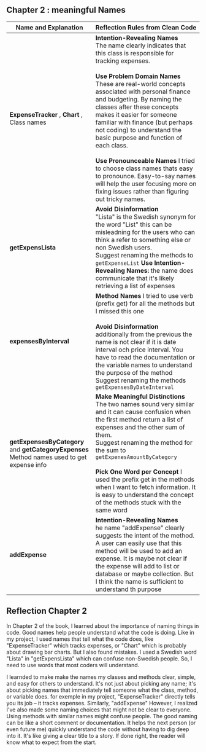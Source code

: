 ## Chapter 2 : meaningful Names 


| Name and Explanation                    | Reflection Rules from Clean Code                    |
|-----------------------------------------|------------------------------------------------------|
| **ExpenseTracker**  , **Chart** , <br> Class names                    | **Intention-Revealing Names**<br>The name clearly indicates that this class is responsible for tracking expenses.<br> <br>**Use Problem Domain Names** <br>  These are real-world concepts associated with personal finance and budgeting. By naming the classes after these concepts makes it easier for someone familiar with finance (but perhaps not coding) to understand the basic purpose and function of each class. <br> <br> **Use Pronounceable Names** I tried to choose class names thats easy to pronounce. Easy-to-say names will help the user focusing more on fixing issues rather than figuring out tricky names.             |                                        
| **getExpensLista** | **Avoid Disinformation**<br>"Lista" is the Swedish synonym for the word "List" this can be misleadning for the users who can think a refer to something else or non Swedish users.<br> Suggest renaming the methods to `getExpenseList`  **Use Intention-Revealing Names:** the name does communicate that it's likely retrieving a list of expenses  |                              
| **expensesByInterval**                    | **Method Names** I tried to use verb (prefix get) for all the methods but I missed this one <br> <br> **Avoid Disinformation** <br> additionally from the previous the name is not clear if it is date interval och price interval. You have to read the documentation or the variable names to understand the purpose of the method Suggest renaming the methods `getExpensesByDateInterval`     | 
| **getExpensesByCategory** and  **getCategoryExpenses**  Method names used to get expense info                                    |   **Make Meaningful Distinctions**<br>   The two names sound very similar and it can cause confusion when the first method return a list of expenses and the other sum of them.<br> Suggest renaming the method for the sum to   `getExpenesAmountByCategory`<br> <br> **Pick One Word per Concept** I used the prefix get in the methods when I want to fetch information. It is easy to understand the concept of the methods stuck with the same word         |
| **addExpense**    | **Intention-Revealing Names**<br> he name "addExpense" clearly suggests the intent of the method. A user can easily use that this method will be used to add an expense. It is maybe not clear if the expense will add to list or database or maybe collection. But I think the name is sufficient to understand th purpose   |


## Reflection Chapter 2 

In Chapter 2 of the book, I learned about the importance of naming things in code. Good names help people understand what the code is doing. Like in my project, I used names that tell what the code does, like "ExpenseTracker" which tracks expenses, or "Chart" which is probably about drawing bar charts. But I also found mistakes. I used a Swedish word "Lista" in "getExpensLista" which can confuse non-Swedish people. So, I need to use words that most coders will understand.

I learnded to make make the names my classes and methods clear, simple, and easy for others to understand. It's not just about picking any name; it's about picking names that immediately tell someone what the class, method, or variable does. for exemple in my project, "ExpenseTracker" directly tells you its job – it tracks expenses. Similarly, "addExpense" However, I realized I've also made some naming choices that might not be clear to everyone. Using methods with similar names might confuse people.
The good naming can be like a short comment or documentation. It helps the next person (or even future me) quickly understand the code without having to dig deep into it. It's like giving a clear title to a story. If done right, the reader will know what to expect from the start.